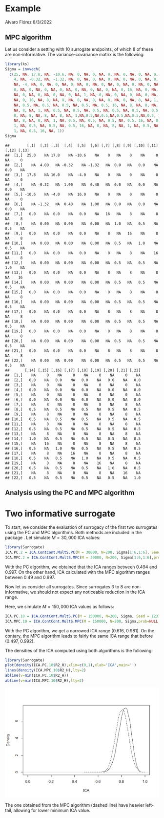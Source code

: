 Example
================
Alvaro Flórez
8/3/2022

## MPC algorithm

Let us consider a setting with 10 surrogate endpoints, of which 8 of
these are non-informative. The variance-covariance matrix is the
following:

``` r
library(ks)
Sigma = invvech(
  c(25, NA, 17.8, NA, -10.6, NA, 0, NA, 0, NA, 0, NA, 0, NA, 0, NA, 0, NA, 0, NA, 0, NA, 
    4, NA, -0.32, NA, -1.32, NA, 0, NA, 0, NA, 0, NA, 0, NA, 0, NA, 0, NA, 0, NA, 0, 16, 
    NA, -4, NA, 0, NA, 0, NA, 0, NA, 0, NA, 0, NA, 0, NA, 0, NA, 0, NA, 1, NA, 0.48, NA, 
    0, NA, 0, NA, 0, NA, 0, NA, 0, NA, 0, NA, 0, NA, 0, 16, NA, 0, NA, 0, NA, 0, NA, 0, 
    NA, 0, NA, 0, NA, 0, NA, 0, NA, 1, NA, 0, NA, 0, NA, 0, NA, 0, NA, 0, NA, 0, NA, 0, 
    NA, 0, 16, NA, 8, NA, 8, NA, 8, NA, 8, NA, 8, NA, 8, NA, 8, NA, 1, NA, 0.5, NA, 0.5, 
    NA, 0.5, NA, 0.5, NA, 0.5, NA, 0.5, NA, 0.5, 16, NA, 8, NA, 8, NA, 8, NA, 8, NA, 8, 
    NA, 8, NA, 1, NA, 0.5, NA, 0.5, NA, 0.5, NA, 0.5, NA, 0.5, NA, 0.5, 16, NA, 8, NA, 
    8, NA, 8, NA, 8, NA, 8, NA, 1,NA,0.5,NA,0.5,NA,0.5,NA,0.5,NA,0.5, 16, NA, 8, NA, 8, 
    NA, 8, NA, 8, NA, 1, NA, 0.5, NA, 0.5, NA, 0.5, NA, 0.5, 16, NA, 8, NA, 8, NA, 8, NA,
    1, NA, 0.5, NA, 0.5, NA, 0.5, 16, NA, 8, NA, 8, NA, 1, NA, 0.5, NA, 0.5, 16, NA, 8, NA,
    1, NA, 0.5, 16, NA, 1)) 
Sigma
```

    ##        [,1]  [,2] [,3]  [,4]  [,5]  [,6] [,7] [,8] [,9] [,10] [,11] [,12] [,13]
    ##  [1,]  25.0    NA 17.8    NA -10.6    NA    0   NA    0    NA     0    NA     0
    ##  [2,]    NA  4.00   NA -0.32    NA -1.32   NA  0.0   NA   0.0    NA   0.0    NA
    ##  [3,]  17.8    NA 16.0    NA  -4.0    NA    0   NA    0    NA     0    NA     0
    ##  [4,]    NA -0.32   NA  1.00    NA  0.48   NA  0.0   NA   0.0    NA   0.0    NA
    ##  [5,] -10.6    NA -4.0    NA  16.0    NA    0   NA    0    NA     0    NA     0
    ##  [6,]    NA -1.32   NA  0.48    NA  1.00   NA  0.0   NA   0.0    NA   0.0    NA
    ##  [7,]   0.0    NA  0.0    NA   0.0    NA   16   NA    8    NA     8    NA     8
    ##  [8,]    NA  0.00   NA  0.00    NA  0.00   NA  1.0   NA   0.5    NA   0.5    NA
    ##  [9,]   0.0    NA  0.0    NA   0.0    NA    8   NA   16    NA     8    NA     8
    ## [10,]    NA  0.00   NA  0.00    NA  0.00   NA  0.5   NA   1.0    NA   0.5    NA
    ## [11,]   0.0    NA  0.0    NA   0.0    NA    8   NA    8    NA    16    NA     8
    ## [12,]    NA  0.00   NA  0.00    NA  0.00   NA  0.5   NA   0.5    NA   1.0    NA
    ## [13,]   0.0    NA  0.0    NA   0.0    NA    8   NA    8    NA     8    NA    16
    ## [14,]    NA  0.00   NA  0.00    NA  0.00   NA  0.5   NA   0.5    NA   0.5    NA
    ## [15,]   0.0    NA  0.0    NA   0.0    NA    8   NA    8    NA     8    NA     8
    ## [16,]    NA  0.00   NA  0.00    NA  0.00   NA  0.5   NA   0.5    NA   0.5    NA
    ## [17,]   0.0    NA  0.0    NA   0.0    NA    8   NA    8    NA     8    NA     8
    ## [18,]    NA  0.00   NA  0.00    NA  0.00   NA  0.5   NA   0.5    NA   0.5    NA
    ## [19,]   0.0    NA  0.0    NA   0.0    NA    8   NA    8    NA     8    NA     8
    ## [20,]    NA  0.00   NA  0.00    NA  0.00   NA  0.5   NA   0.5    NA   0.5    NA
    ## [21,]   0.0    NA  0.0    NA   0.0    NA    8   NA    8    NA     8    NA     8
    ## [22,]    NA  0.00   NA  0.00    NA  0.00   NA  0.5   NA   0.5    NA   0.5    NA
    ##       [,14] [,15] [,16] [,17] [,18] [,19] [,20] [,21] [,22]
    ##  [1,]    NA     0    NA     0    NA     0    NA     0    NA
    ##  [2,]   0.0    NA   0.0    NA   0.0    NA   0.0    NA   0.0
    ##  [3,]    NA     0    NA     0    NA     0    NA     0    NA
    ##  [4,]   0.0    NA   0.0    NA   0.0    NA   0.0    NA   0.0
    ##  [5,]    NA     0    NA     0    NA     0    NA     0    NA
    ##  [6,]   0.0    NA   0.0    NA   0.0    NA   0.0    NA   0.0
    ##  [7,]    NA     8    NA     8    NA     8    NA     8    NA
    ##  [8,]   0.5    NA   0.5    NA   0.5    NA   0.5    NA   0.5
    ##  [9,]    NA     8    NA     8    NA     8    NA     8    NA
    ## [10,]   0.5    NA   0.5    NA   0.5    NA   0.5    NA   0.5
    ## [11,]    NA     8    NA     8    NA     8    NA     8    NA
    ## [12,]   0.5    NA   0.5    NA   0.5    NA   0.5    NA   0.5
    ## [13,]    NA     8    NA     8    NA     8    NA     8    NA
    ## [14,]   1.0    NA   0.5    NA   0.5    NA   0.5    NA   0.5
    ## [15,]    NA    16    NA     8    NA     8    NA     8    NA
    ## [16,]   0.5    NA   1.0    NA   0.5    NA   0.5    NA   0.5
    ## [17,]    NA     8    NA    16    NA     8    NA     8    NA
    ## [18,]   0.5    NA   0.5    NA   1.0    NA   0.5    NA   0.5
    ## [19,]    NA     8    NA     8    NA    16    NA     8    NA
    ## [20,]   0.5    NA   0.5    NA   0.5    NA   1.0    NA   0.5
    ## [21,]    NA     8    NA     8    NA     8    NA    16    NA
    ## [22,]   0.5    NA   0.5    NA   0.5    NA   0.5    NA   1.0

## Analysis using the PC and MPC algorithm

# Two informative surrogate

To start, we consider the evaluation of surrogacy of the first two
surrogates using the PC and MPC algorithms. Both methods are included in
the package . Let simulate *M* = 30, 000 ICA values:

``` r
library(Surrogate)
ICA.PC.2 = ICA.ContCont.MultS.PC(M = 30000, N=200, Sigma[1:6,1:6], Seed = 123) 
ICA.MPC.2 = ICA.ContCont.MultS.MPC(M = 30000, N=200, Sigma[1:6,1:6],prob=NULL, Seed = 123, Save.Corr=T, Show.Progress = TRUE) 
```

With the PC algorithm, we obtained that the ICA ranges between 0.494 and
0.997. On the other hand, ICA calculated with the MPC algorithm ranges
between 0.49 and 0.997.

Now let us consider all surrogates. Since surrogates 3 to 8 are
non-informative, we should not expect any noticeable reduction in the
ICA range.

Here, we simulate *M* = 150, 000 ICA values as follows:

``` r
ICA.PC.10 = ICA.ContCont.MultS.PC(M = 150000, N=200, Sigma, Seed = 123) 
ICA.MPC.10 = ICA.ContCont.MultS.MPC(M = 150000, N=200, Sigma,prob=NULL, Seed = 123, Save.Corr=T, Show.Progress = TRUE) 
```

With the PC algorithm, we get a narrowed ICA range (0.616, 0.981). On
the contary, the MPC algorithm leads to fairly the same ICA range that
before (0.497, 0.992).

The densities of the ICA computed using both algorithms is the
following:

``` r
library(Surrogate)
plot(density(ICA.PC.10$R2_H),xlim=c(0,1),xlab='ICA',main='')
lines(density(ICA.MPC.10$R2_H),lty=2)
abline(v=min(ICA.PC.10$R2_H))
abline(v=min(ICA.MPC.10$R2_H),lty=2)
```

![](Example_files/figure-gfm/density-1.png)<!-- -->

The one obtained from the MPC algorithm (dashed line) have heavier
left-tail, allowing for lower minimum ICA value.
